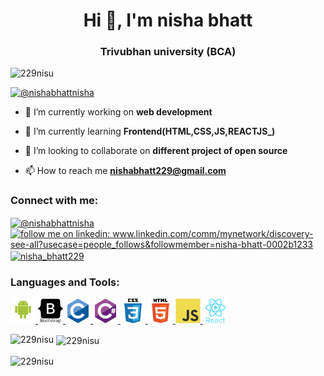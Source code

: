 <h1 align="center">Hi 👋, I'm nisha bhatt</h1>
<h3 align="center">Trivubhan university (BCA)</h3>

<p align="left"> <img src="https://komarev.com/ghpvc/?username=229nisu&label=Profile%20views&color=0e75b6&style=flat" alt="229nisu" /> </p>

<p align="left"> <a href="https://twitter.com/@nishabhattnisha" target="blank"><img src="https://img.shields.io/twitter/follow/@nishabhattnisha?logo=twitter&style=for-the-badge" alt="@nishabhattnisha" /></a> </p>

- 🔭 I’m currently working on **web development**

- 🌱 I’m currently learning **Frontend(HTML,CSS,JS,REACTJS_)**

- 👯 I’m looking to collaborate on **different project of open source**

- 📫 How to reach me **nishabhatt229@gmail.com**

<h3 align="left">Connect with me:</h3>
<p align="left">
<a href="https://twitter.com/@nishabhattnisha" target="blank"><img align="center" src="https://raw.githubusercontent.com/rahuldkjain/github-profile-readme-generator/master/src/images/icons/Social/twitter.svg" alt="@nishabhattnisha" height="30" width="40" /></a>
<a href="https://linkedin.com/in/follow me on linkedin: www.linkedin.com/comm/mynetwork/discovery-see-all?usecase=people_follows&followmember=nisha-bhatt-0002b1233" target="blank"><img align="center" src="https://raw.githubusercontent.com/rahuldkjain/github-profile-readme-generator/master/src/images/icons/Social/linked-in-alt.svg" alt="follow me on linkedin: www.linkedin.com/comm/mynetwork/discovery-see-all?usecase=people_follows&followmember=nisha-bhatt-0002b1233" height="30" width="40" /></a>
<a href="https://instagram.com/nisha_bhatt229" target="blank"><img align="center" src="https://raw.githubusercontent.com/rahuldkjain/github-profile-readme-generator/master/src/images/icons/Social/instagram.svg" alt="nisha_bhatt229" height="30" width="40" /></a>
</p>

<h3 align="left">Languages and Tools:</h3>
<p align="left"> <a href="https://developer.android.com" target="_blank" rel="noreferrer"> <img src="https://raw.githubusercontent.com/devicons/devicon/master/icons/android/android-original-wordmark.svg" alt="android" width="40" height="40"/> </a> <a href="https://getbootstrap.com" target="_blank" rel="noreferrer"> <img src="https://raw.githubusercontent.com/devicons/devicon/master/icons/bootstrap/bootstrap-plain-wordmark.svg" alt="bootstrap" width="40" height="40"/> </a> <a href="https://www.cprogramming.com/" target="_blank" rel="noreferrer"> <img src="https://raw.githubusercontent.com/devicons/devicon/master/icons/c/c-original.svg" alt="c" width="40" height="40"/> </a> <a href="https://www.w3schools.com/cs/" target="_blank" rel="noreferrer"> <img src="https://raw.githubusercontent.com/devicons/devicon/master/icons/csharp/csharp-original.svg" alt="csharp" width="40" height="40"/> </a> <a href="https://www.w3schools.com/css/" target="_blank" rel="noreferrer"> <img src="https://raw.githubusercontent.com/devicons/devicon/master/icons/css3/css3-original-wordmark.svg" alt="css3" width="40" height="40"/> </a> <a href="https://www.w3.org/html/" target="_blank" rel="noreferrer"> <img src="https://raw.githubusercontent.com/devicons/devicon/master/icons/html5/html5-original-wordmark.svg" alt="html5" width="40" height="40"/> </a> <a href="https://developer.mozilla.org/en-US/docs/Web/JavaScript" target="_blank" rel="noreferrer"> <img src="https://raw.githubusercontent.com/devicons/devicon/master/icons/javascript/javascript-original.svg" alt="javascript" width="40" height="40"/> </a> <a href="https://reactjs.org/" target="_blank" rel="noreferrer"> <img src="https://raw.githubusercontent.com/devicons/devicon/master/icons/react/react-original-wordmark.svg" alt="react" width="40" height="40"/> </a> </p>

<p><img align="left" src="https://github-readme-stats.vercel.app/api/top-langs?username=229nisu&show_icons=true&locale=en&layout=compact" alt="229nisu" /></p>

<p>&nbsp;<img align="center" src="https://github-readme-stats.vercel.app/api?username=229nisu&show_icons=true&locale=en" alt="229nisu" /></p>

<p><img align="center" src="https://github-readme-streak-stats.herokuapp.com/?user=229nisu&" alt="229nisu" /></p>


